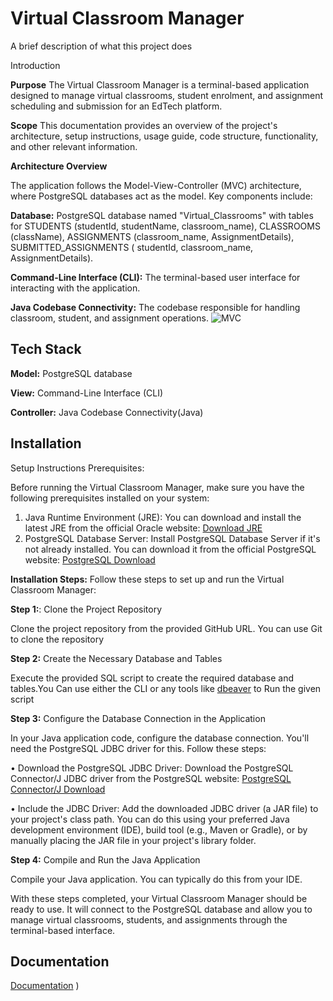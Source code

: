 # Virtual Classroom Manager

A brief description of what this project does

Introduction

**Purpose**
The Virtual Classroom Manager is a terminal-based application designed to manage virtual classrooms, student enrolment,
and assignment scheduling and submission for an EdTech platform.

**Scope**
This documentation provides an overview of the project's architecture, setup instructions, usage guide, code structure,
functionality, and other relevant information.

**Architecture Overview**

The application follows the Model-View-Controller (MVC) architecture, where PostgreSQL databases act as the model. Key
components include:

**Database:** PostgreSQL database named "Virtual_Classrooms" with tables for STUDENTS (studentId, studentName,
classroom_name), CLASSROOMS (className), ASSIGNMENTS (classroom_name, AssignmentDetails), SUBMITTED_ASSIGNMENTS (
studentId, classroom_name, AssignmentDetails).

**Command-Line Interface (CLI):** The terminal-based user interface for interacting with the application.

**Java Codebase Connectivity:** The codebase responsible for handling classroom, student, and assignment operations.
![MVC](https://github.com/BassammaKorvi/Virtual-Classroom-Manager/assets/96287096/f6980bf5-51a6-4160-82ac-e1fca11fc910)

## Tech Stack

**Model:** PostgreSQL database

**View:** Command-Line Interface (CLI)

**Controller:** Java Codebase Connectivity(Java)

## Installation

Setup Instructions Prerequisites:

Before running the Virtual Classroom Manager, make sure you have the following prerequisites installed on your system:

1. Java Runtime Environment (JRE): You can download and install the latest JRE from the official Oracle
   website: [Download JRE](https://www.oracle.com/java/technologies/javase-downloads.html)
2. PostgreSQL Database Server: Install PostgreSQL Database Server if it's not already installed. You can download it
   from the
   official PostgreSQL website: [PostgreSQL Download](https://www.postgresql.org/download/)

**Installation Steps:**
Follow these steps to set up and run the Virtual Classroom Manager:

**Step 1:**: Clone the Project Repository

Clone the project repository from the provided GitHub URL. You can use Git to clone the repository

**Step 2:** Create the Necessary Database and Tables

Execute the provided SQL script to create the required database and tables.You Can use either the CLI or any tools like
[dbeaver](https://dbeaver.io/download/) to Run the given script

**Step 3:** Configure the Database Connection in the Application

In your Java application code, configure the database connection. You'll need the PostgreSQL JDBC driver for this.
Follow
these steps:

• Download the PostgreSQL JDBC Driver: Download the PostgreSQL Connector/J JDBC driver from the PostgreSQL
website: [PostgreSQL Connector/J Download](https://jdbc.postgresql.org/download/)

• Include the JDBC Driver: Add the downloaded JDBC driver (a JAR file) to your project's class path. You can do this
using your preferred Java development environment (IDE), build tool (e.g., Maven or Gradle), or by manually placing the
JAR file in your project's library folder.

**Step 4:** Compile and Run the Java Application

Compile your Java application. You can typically do this from your IDE.

With these steps completed, your Virtual Classroom Manager should be ready to use. It will connect to the PostgreSQL
database
and allow you to manage virtual classrooms, students, and assignments through the terminal-based interface.

## Documentation

[Documentation]()
)



